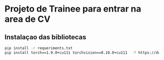 # Projeto de Trainee para entrar na area de CV

## Instalaçao das bibliotecas

~~~sh
pip install -r requeriments.txt
pip install torch==1.9.0+cu111 torchvision==0.10.0+cu111  -f https://download.pytorch.org/whl/torch_stable.html
~~~
